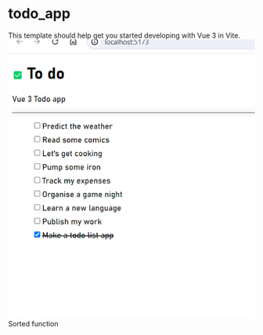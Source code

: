 # todo_app

This template should help get you started developing with Vue 3 in Vite.
![Alt text](image.png)
Sorted function